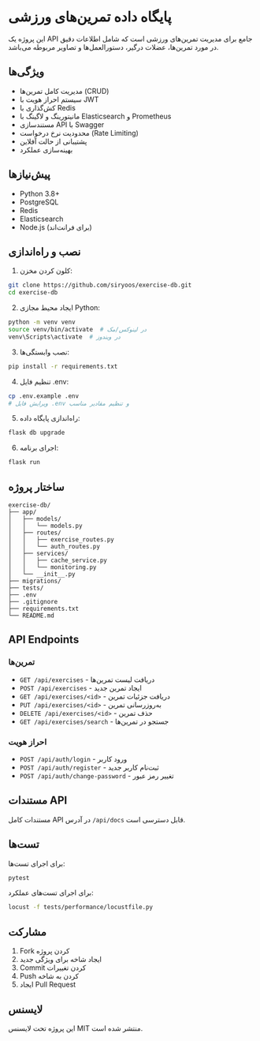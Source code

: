 # پایگاه داده تمرین‌های ورزشی

این پروژه یک API جامع برای مدیریت تمرین‌های ورزشی است که شامل اطلاعات دقیق در مورد تمرین‌ها، عضلات درگیر، دستورالعمل‌ها و تصاویر مربوطه می‌باشد.

## ویژگی‌ها

- مدیریت کامل تمرین‌ها (CRUD)
- سیستم احراز هویت با JWT
- کش‌گذاری با Redis
- مانیتورینگ و لاگینگ با Elasticsearch و Prometheus
- مستندسازی API با Swagger
- محدودیت نرخ درخواست (Rate Limiting)
- پشتیبانی از حالت آفلاین
- بهینه‌سازی عملکرد

## پیش‌نیازها

- Python 3.8+
- PostgreSQL
- Redis
- Elasticsearch
- Node.js (برای فرانت‌اند)

## نصب و راه‌اندازی

1. کلون کردن مخزن:
```bash
git clone https://github.com/siryoos/exercise-db.git
cd exercise-db
```

2. ایجاد محیط مجازی Python:
```bash
python -m venv venv
source venv/bin/activate  # در لینوکس/مک
venv\Scripts\activate  # در ویندوز
```

3. نصب وابستگی‌ها:
```bash
pip install -r requirements.txt
```

4. تنظیم فایل .env:
```bash
cp .env.example .env
# ویرایش فایل .env و تنظیم مقادیر مناسب
```

5. راه‌اندازی پایگاه داده:
```bash
flask db upgrade
```

6. اجرای برنامه:
```bash
flask run
```

## ساختار پروژه

```
exercise-db/
├── app/
│   ├── models/
│   │   └── models.py
│   ├── routes/
│   │   ├── exercise_routes.py
│   │   └── auth_routes.py
│   ├── services/
│   │   ├── cache_service.py
│   │   └── monitoring.py
│   └── __init__.py
├── migrations/
├── tests/
├── .env
├── .gitignore
├── requirements.txt
└── README.md
```

## API Endpoints

### تمرین‌ها
- `GET /api/exercises` - دریافت لیست تمرین‌ها
- `POST /api/exercises` - ایجاد تمرین جدید
- `GET /api/exercises/<id>` - دریافت جزئیات تمرین
- `PUT /api/exercises/<id>` - به‌روزرسانی تمرین
- `DELETE /api/exercises/<id>` - حذف تمرین
- `GET /api/exercises/search` - جستجو در تمرین‌ها

### احراز هویت
- `POST /api/auth/login` - ورود کاربر
- `POST /api/auth/register` - ثبت‌نام کاربر جدید
- `POST /api/auth/change-password` - تغییر رمز عبور

## مستندات API

مستندات کامل API در آدرس `/api/docs` قابل دسترسی است.

## تست‌ها

برای اجرای تست‌ها:
```bash
pytest
```

برای اجرای تست‌های عملکرد:
```bash
locust -f tests/performance/locustfile.py
```

## مشارکت

1. Fork کردن پروژه
2. ایجاد شاخه برای ویژگی جدید
3. Commit کردن تغییرات
4. Push کردن به شاخه
5. ایجاد Pull Request

## لایسنس

این پروژه تحت لایسنس MIT منتشر شده است.
